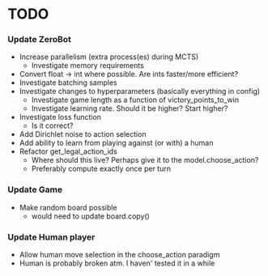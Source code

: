 # TODO

### Update ZeroBot
* Increase parallelism (extra process(es) during MCTS)
  * Investigate memory requirements
* Convert float -> int where possible. Are ints faster/more efficient?
* Investigate batching samples
* Investigate changes to hyperparameters (basically everything in config)
   * Investigate game length as a function of victory_points_to_win
   * Investigate learning rate. Should it be higher? Start higher?
* Investigate loss function
  * Is it correct?
* Add Dirichlet noise to action selection
* Add ability to learn from playing against (or with) a human
* Refactor get_legal_action_ids
    * Where should this live? Perhaps give it to the model.choose_action?
    * Preferably compute exactly once per turn

### Update Game
* Make random board possible
  * would need to update board.copy()

### Update Human player
* Allow human move selection in the choose_action paradigm
* Human is probably broken atm. I haven' tested it in a while